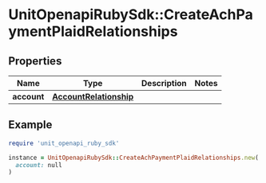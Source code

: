 # UnitOpenapiRubySdk::CreateAchPaymentPlaidRelationships

## Properties

| Name | Type | Description | Notes |
| ---- | ---- | ----------- | ----- |
| **account** | [**AccountRelationship**](AccountRelationship.md) |  |  |

## Example

```ruby
require 'unit_openapi_ruby_sdk'

instance = UnitOpenapiRubySdk::CreateAchPaymentPlaidRelationships.new(
  account: null
)
```

